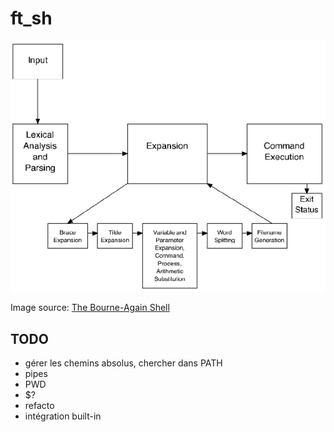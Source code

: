 # ft_sh

<p align="center">
  <img src="doc/assets/bash-article-diagram.png" alt="bash diagram" />
</p>

Image source: [The Bourne-Again Shell](https://www.aosabook.org/en/bash.html)

## TODO

- gérer les chemins absolus, chercher dans PATH
- pipes
- PWD
- $?
- refacto
- intégration built-in
